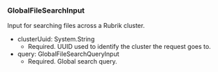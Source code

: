 ### GlobalFileSearchInput
Input for searching files across a Rubrik cluster.

- clusterUuid: System.String
  - Required. UUID used to identify the cluster the request goes to.
- query: GlobalFileSearchQueryInput
  - Required. Global search query.
